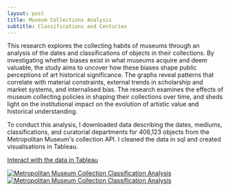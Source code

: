 ```yaml
---
layout: post
title: Museum Collections Analysis
subtitle: Classifications and Centuries
---
```


This research explores the collecting habits of museums through an analysis of the dates and classifications of objects in their collections. By investigating whether biases exist in what museums acquire and deem valuable, the study aims to uncover how these biases shape public perceptions of art historical significance. The graphs reveal patterns that correlate with material constraints, external trends in scholarship and market systems, and internalised bias. The research examines the effects of museum collecting policies in shaping their collections over time, and sheds light on the institutional impact on the evolution of artistic value and historical understanding.

To conduct this analysis, I downloaded data describing the dates, mediums, classifications, and curatorial departments for 406,123 objects from the Metropolitan Museum's collection API. I cleaned the data in sql and created visualisations in Tableau. 

[Interact with the data in Tableau](https://public.tableau.com/shared/SQ9WZ2MFW?:display_count=n&:origin=viz_share_link)

<div class='tableauPlaceholder' id='viz1720139694462' style='position: relative'><noscript><a href='#'><img alt='Metropolitan Museum Collection Classification Analysis ' src='https:&#47;&#47;public.tableau.com&#47;static&#47;images&#47;SQ&#47;SQ9WZ2MFW&#47;1_rss.png' style='border: none' /></a></noscript><object class='tableauViz'  style='display:none;'><param name='host_url' value='https%3A%2F%2Fpublic.tableau.com%2F' /> <param name='embed_code_version' value='3' /> <param name='path' value='shared&#47;SQ9WZ2MFW' /> <param name='toolbar' value='yes' /><param name='static_image' value='https:&#47;&#47;public.tableau.com&#47;static&#47;images&#47;SQ&#47;SQ9WZ2MFW&#47;1.png' /> <param name='animate_transition' value='yes' /><param name='display_static_image' value='yes' /><param name='display_spinner' value='yes' /><param name='display_overlay' value='yes' /><param name='display_count' value='yes' /><param name='language' value='en-US' /></object></div>

<div class='tableauPlaceholder' id='viz1720140169486' style='position: relative'><noscript><a href='#'><img alt='Metropolitan Museum Collection Classification Analysis ' src='https:&#47;&#47;public.tableau.com&#47;static&#47;images&#47;Mu&#47;MuseumClassificationVisualizations_BackupCopy&#47;Dashboard1&#47;1_rss.png' style='border: none' /></a></noscript><object class='tableauViz'  style='display:none;'><param name='host_url' value='https%3A%2F%2Fpublic.tableau.com%2F' /> <param name='embed_code_version' value='3' /> <param name='site_root' value='' /><param name='name' value='MuseumClassificationVisualizations_BackupCopy&#47;Dashboard1' /><param name='tabs' value='no' /><param name='toolbar' value='yes' /><param name='static_image' value='https:&#47;&#47;public.tableau.com&#47;static&#47;images&#47;Mu&#47;MuseumClassificationVisualizations_BackupCopy&#47;Dashboard1&#47;1.png' /> <param name='animate_transition' value='yes' /><param name='display_static_image' value='yes' /><param name='display_spinner' value='yes' /><param name='display_overlay' value='yes' /><param name='display_count' value='yes' /><param name='language' value='en-US' /><param name='filter' value='publish=yes' /></object></div>                <script type='text/javascript'>                    var divElement = document.getElementById('viz1720140169486');                    var vizElement = divElement.getElementsByTagName('object')[0];                    if ( divElement.offsetWidth > 800 ) { vizElement.style.minWidth='820px';vizElement.style.maxWidth='1120px';vizElement.style.width='100%';vizElement.style.minHeight='2687px';vizElement.style.maxHeight='3887px';vizElement.style.height=(divElement.offsetWidth*0.75)+'px';} else if ( divElement.offsetWidth > 500 ) { vizElement.style.minWidth='820px';vizElement.style.maxWidth='1120px';vizElement.style.width='100%';vizElement.style.minHeight='2687px';vizElement.style.maxHeight='3887px';vizElement.style.height=(divElement.offsetWidth*0.75)+'px';} else { vizElement.style.width='100%';vizElement.style.height='4077px';}                     var scriptElement = document.createElement('script');                    scriptElement.src = 'https://public.tableau.com/javascripts/api/viz_v1.js';                    vizElement.parentNode.insertBefore(scriptElement, vizElement);                </script>
